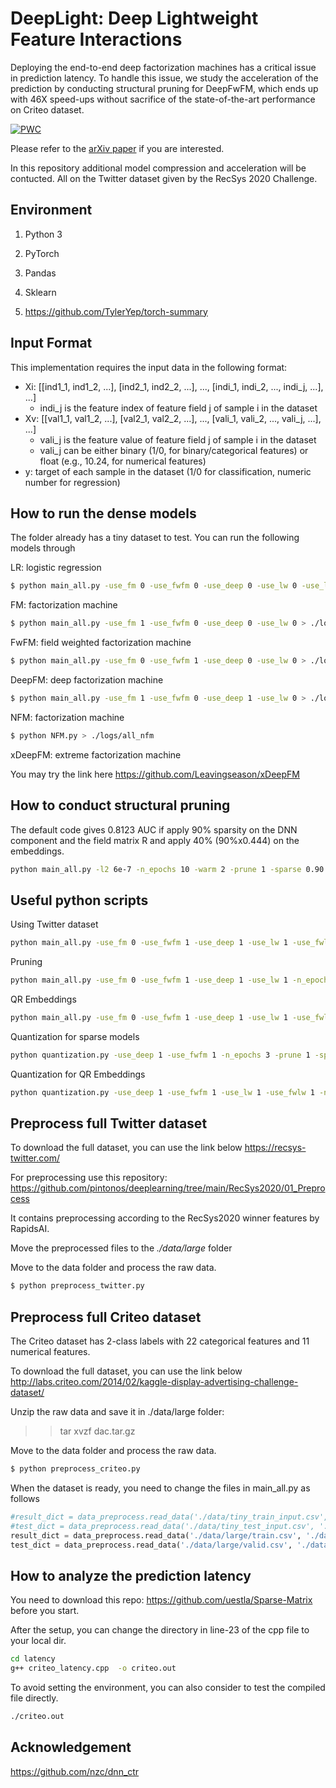 # DeepLight: Deep Lightweight Feature Interactions

Deploying the end-to-end deep factorization machines has a critical issue in prediction latency. To handle this issue, we study the acceleration of the prediction by conducting structural pruning for DeepFwFM, which ends up with 46X speed-ups without sacrifice of the state-of-the-art performance on Criteo dataset.

[![PWC](https://img.shields.io/endpoint.svg?url=https://paperswithcode.com/badge/a-sparse-deep-factorization-machine-for/click-through-rate-prediction-on-criteo)](https://paperswithcode.com/sota/click-through-rate-prediction-on-criteo?p=a-sparse-deep-factorization-machine-for)

Please refer to the [arXiv paper](https://arxiv.org/pdf/2002.06987.pdf) if you are interested. 

In this repository additional model compression and acceleration will be contucted. All on the Twitter dataset given by the RecSys 2020 Challenge.

## Environment

1. Python 3

2. PyTorch

3. Pandas

4. Sklearn

5. https://github.com/TylerYep/torch-summary

## Input Format

This implementation requires the input data in the following format:

- Xi: [[ind1_1, ind1_2, ...], [ind2_1, ind2_2, ...], ..., [indi_1, indi_2, ..., indi_j, ...], ...]
    - indi_j is the feature index of feature field j of sample i in the dataset
- Xv: [[val1_1, val1_2, ...], [val2_1, val2_2, ...], ..., [vali_1, vali_2, ..., vali_j, ...], ...]
    - vali_j is the feature value of feature field j of sample i in the dataset
    - vali_j can be either binary (1/0, for binary/categorical features) or float (e.g., 10.24, for numerical features)
- y: target of each sample in the dataset (1/0 for classification, numeric number for regression)


## How to run the dense models

The folder already has a tiny dataset to test. You can run the following models through

LR: logistic regression
```bash
$ python main_all.py -use_fm 0 -use_fwfm 0 -use_deep 0 -use_lw 0 -use_logit 1 > ./logs/all_logistic_regression
```

FM: factorization machine

```bash
$ python main_all.py -use_fm 1 -use_fwfm 0 -use_deep 0 -use_lw 0 > ./logs/all_fm_vanilla
```

FwFM: field weighted factorization machine

```bash
$ python main_all.py -use_fm 0 -use_fwfm 1 -use_deep 0 -use_lw 0 > ./logs/all_fwfm_vanilla
```

DeepFM: deep factorization machine

```bash
$ python main_all.py -use_fm 1 -use_fwfm 0 -use_deep 1 -use_lw 0 > ./logs/all_deepfm_vanilla
```

NFM: factorization machine

```bash
$ python NFM.py > ./logs/all_nfm
```

xDeepFM: extreme factorization machine

You may try the link here https://github.com/Leavingseason/xDeepFM


## How to conduct structural pruning


The default code gives 0.8123 AUC if apply 90% sparsity on the DNN component and the field matrix R and apply 40% (90%x0.444) on the embeddings.

```bash
python main_all.py -l2 6e-7 -n_epochs 10 -warm 2 -prune 1 -sparse 0.90  -prune_deep 1 -prune_fm 1 -prune_r 1 -use_fwlw 1 -emb_r 0.444 -emb_corr 1. > ./logs/deepfwfm_l2_6e_7_prune_all_and_r_warm_2_sparse_0.90_emb_r_0.444_emb_corr_1
```

## Useful python scripts

Using Twitter dataset
```bash
python main_all.py -use_fm 0 -use_fwfm 1 -use_deep 1 -use_lw 1 -use_fwlw 1 -use_cuda 1 -n_epochs 1 -dataset twitter -twitter_category like 
```

Pruning
```bash
python main_all.py -use_fm 0 -use_fwfm 1 -use_deep 1 -use_lw 1 -n_epochs 10 -dataset tiny-criteo -use_cuda 1 -prune 1 -l2 6e-7 -warm 2 -sparse 0.9 -prune_deep 1 -prune_fm 1 -prune_r 1 -use_fwlw 1 -emb_r 0.444 -emb_corr 1.
```

QR Embeddings
```bash
python main_all.py -use_fm 0 -use_fwfm 1 -use_deep 1 -use_lw 1 -use_fwlw 1 -use_cuda 1 -n_epochs 3 -dataset criteo -embedding_bag 1 -qr_flag 1
```

Quantization for sparse models
```bash
python quantization.py -use_deep 1 -use_fwfm 1 -n_epochs 3 -prune 1 -sparse 0.90 -use_fwlw 1 -save_model_path ./saved_models/full_pruned_DeepFwFM_l2_6e-07_sparse_0.9_seed_0 -dynamic_quantization 0 -quantization_aware 0 -static_quantization 1
```

Quantization for QR Embeddings
```bash
python quantization.py -use_deep 1 -use_fwfm 1 -use_lw 1 -use_fwlw 1 -n_epochs 3 -save_model_path ./saved_models/full_DeepFwFM_l2_3e-07_qr -dynamic_quantization 0 -quantization_aware 0 -static_quantization 1 -embedding_bag 1 -qr_flag 1
```

## Preprocess full Twitter dataset

To download the full dataset, you can use the link below
https://recsys-twitter.com/

For preprocessing use this repository:
https://github.com/pintonos/deeplearning/tree/main/RecSys2020/01_Preprocess

It contains preprocessing according to the RecSys2020 winner features by RapidsAI.

Move the preprocessed files to the *./data/large* folder

Move to the data folder and process the raw data.
```bash
$ python preprocess_twitter.py
```

## Preprocess full Criteo dataset

The Criteo dataset has 2-class labels with 22 categorical features and 11 numerical features.

To download the full dataset, you can use the link below
http://labs.criteo.com/2014/02/kaggle-display-advertising-challenge-dataset/

Unzip the raw data and save it in ./data/large folder:
>> tar xvzf dac.tar.gz

Move to the data folder and process the raw data.
```bash
$ python preprocess_criteo.py
```

When the dataset is ready, you need to change the files in main_all.py as follows
```py
#result_dict = data_preprocess.read_data('./data/tiny_train_input.csv', './data/category_emb', criteo_num_feat_dim, feature_dim_start=0, dim=39)
#test_dict = data_preprocess.read_data('./data/tiny_test_input.csv', './data/category_emb', criteo_num_feat_dim, feature_dim_start=0, dim=39)
result_dict = data_preprocess.read_data('./data/large/train.csv', './data/large/criteo_feature_map', criteo_num_feat_dim, feature_dim_start=1, dim=39)
test_dict = data_preprocess.read_data('./data/large/valid.csv', './data/large/criteo_feature_map', criteo_num_feat_dim, feature_dim_start=1, dim=39)
```





## How to analyze the prediction latency

You need to download this repo: https://github.com/uestla/Sparse-Matrix before you start.

After the setup, you can change the directory in line-23 of the cpp file to your local dir.

```bash
cd latency
g++ criteo_latency.cpp  -o criteo.out
```


To avoid setting the environment, you can also consider to test the compiled file directly.

```bash
./criteo.out
```



## Acknowledgement

https://github.com/nzc/dnn_ctr
